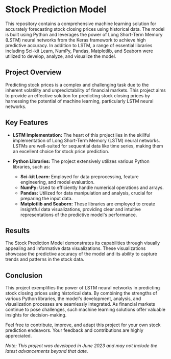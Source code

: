 # Stock Prediction Model

This repository contains a comprehensive machine learning solution for accurately forecasting stock closing prices using historical data. The model is built using Python and leverages the power of Long Short-Term Memory (LSTM) neural networks from the Keras framework to achieve high predictive accuracy. In addition to LSTM, a range of essential libraries including Sci-kit Learn, NumPy, Pandas, Matplotlib, and Seaborn were utilized to develop, analyze, and visualize the model.

## Project Overview

Predicting stock prices is a complex and challenging task due to the inherent volatility and unpredictability of financial markets. This project aims to provide an effective solution for predicting stock closing prices by harnessing the potential of machine learning, particularly LSTM neural networks.

## Key Features

- **LSTM Implementation:** The heart of this project lies in the skillful implementation of Long Short-Term Memory (LSTM) neural networks. LSTMs are well-suited for sequential data like time series, making them an excellent choice for stock price prediction.

- **Python Libraries:** The project extensively utilizes various Python libraries, such as:
  - **Sci-kit Learn:** Employed for data preprocessing, feature engineering, and model evaluation.
  - **NumPy:** Used to efficiently handle numerical operations and arrays.
  - **Pandas:** Utilized for data manipulation and analysis, crucial for preparing the input data.
  - **Matplotlib and Seaborn:** These libraries are employed to create insightful data visualizations, providing clear and intuitive representations of the predictive model's performance.

## Results

The Stock Prediction Model demonstrates its capabilities through visually appealing and informative data visualizations. These visualizations showcase the predictive accuracy of the model and its ability to capture trends and patterns in the stock data.

## Conclusion

This project exemplifies the power of LSTM neural networks in predicting stock closing prices using historical data. By combining the strengths of various Python libraries, the model's development, analysis, and visualization processes are seamlessly integrated. As financial markets continue to pose challenges, such machine learning solutions offer valuable insights for decision-making.

Feel free to contribute, improve, and adapt this project for your own stock prediction endeavors. Your feedback and contributions are highly appreciated.

*Note: This project was developed in June 2023 and may not include the latest advancements beyond that date.*
